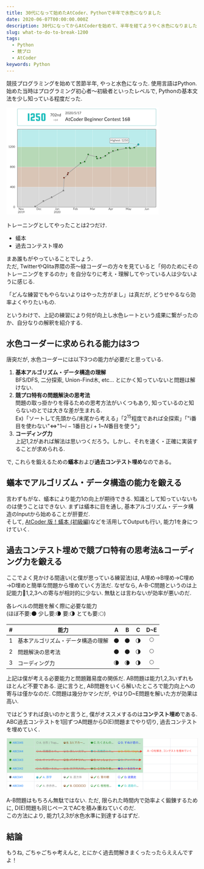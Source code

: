 ```yaml
---
title: 30代になって始めたAtCoder、Pythonで半年で水色になりました
date: 2020-06-07T00:00:00.000Z
description: 30代になってからAtCoderを始めて、半年を経てようやく水色になりました. 使用言語はPython. 僕が実践した練習法を紹介します.
slug: what-to-do-to-break-1200
tags: 
  - Python
  - 競プロ
  - AtCoder
keywords: Python
---
```


競技プログラミングを始めて苦節半年, やっと水色になった. 使用言語はPython. 始めた当時はプログラミング初心者〜初級者といったレベルで, Pythonの基本文法を少し知っている程度だった.

![suinyuu](suinyuu_small.png)

トレーニングとしてやったことは2つだけ.
 - 蟻本
 - 過去コンテスト埋め

まあ誰もがやっていることでしょう.  
ただ, TwitterやQlita界隈の茶〜緑コーダーの方々を見ていると「何のためにそのトレーニングをするのか」を自分なりに考え・理解してやっている人は少ないように感じる.

「どんな練習でもやらないよりはやった方がまし」は真だが, どうせやるなら効率よくやりたいもの.

というわけで、上記の練習により何が向上し水色レートという成果に繋がったのか、自分なりの解釈を紹介する.


## 水色コーダーに求められる能力は3つ

唐突だが, 水色コーダーには以下3つの能力が必要だと思っている.
1. **基本アルゴリズム・データ構造の理解**  
BFS/DFS, 二分探索, Union-Find木, etc... とにかく知っていないと問題は解けない.
2. **競プロ特有の問題解決の思考法**  
問題の取っ掛かりを得るための思考方法がいくつもあり, 知っているのと知らないのとでは大きな差が生まれる.  
Ex)「ソートして先頭から/末尾から考える」「$2^{15}$程度であれば全探索」「"i番目を使わない"$\Leftrightarrow$"$1$~$i-1$番目と$i+1$~$N$番目を使う"」
3. **コーディング力**  
上記1,2があれば解法は思いつくだろう。しかし、それを速く・正確に実装することが求められる.

で, これらを鍛えるための**蟻本**および**過去コンテスト埋め**なのである。

<adsense></adsense>

## 蟻本でアルゴリズム・データ構造の能力を鍛える

言わずもがな、蟻本により能力1の向上が期待できる. 知識として知っていないものは使うことはできない. まずは蟻本に目を通し, 基本アルゴリズム・データ構造のInputから始めることが肝要だ.  
そして, [AtCoder 版！蟻本 (初級編)](https://qiita.com/drken/items/e77685614f3c6bf86f44)などを活用してOutputも行い, 能力1を身につけていく.


## 過去コンテスト埋めで競プロ特有の思考法&コーディング力を鍛える

ここでよく見かける間違い(と僕が思っている練習法)は, A埋め→B埋め→C埋め→D埋めと簡単な問題から埋めていく方法だ. なぜなら, A-B-C問題というのは上記能力1,2,3への寄与が相対的に少ない. 無駄とは言わないが効率が悪いのだ.

<div class='scrollable-table'>
<p>
各レベルの問題を解く際に必要な能力<br>
(ほぼ不要:🌑 少し要:🌘  要:🌗 とても要:🌕)
</p>

| # | 能力 | A | B | C | D~E |
|:-:|----|:-:|:-:|:-:|:-:|
|1|基本アルゴリズム・データ構造の理解 | 🌑 | 🌑 | 🌗 | 🌕 |
|2|問題解決の思考法| 🌑 | 🌑 | 🌗 | 🌕 |
|3|コーディング力| 🌘 | 🌘 | 🌗 | 🌕 |

</div>

上記は僕が考える必要能力と問題難易度の関係だ. AB問題は能力1,2,3いずれもほとんど不要である. 逆に言うと, AB問題をいくら解いたところで能力向上への寄与は僅かなのだ. C問題は幾分かマシだが, やはりD~E問題を解いた方が効果は高い.

ではどうすれば良いのかと言うと, 僕がオススメするのは**コンテスト埋め**である. ABC過去コンテストを1回ずつA問題からD(E)問題までやり切り, 過去コンテストを埋めていく.

![contest_ume](contest_ume.png)

 A-B問題はもちろん無駄ではない. ただ, 限られた時間内で効率よく鍛錬するために, D(E)問題も同じペースでACを積み重ねていくのだ.  
この方法により, 能力1,2,3が水色水準に到達するはずだ.

## 結論
もうね, ごちゃごちゃ考えんと, とにかく過去問解きまくったったらええんですよ！

